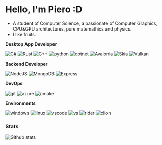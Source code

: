 # Hello, I'm Piero :D
- A student of Computer Science, a passionate of Computer Graphics, CPU&GPU architectures, pure matemathics and physics.
- I like fruits.

**Desktop App Developer**
<p>
  <img alt="C#" src="https://img.shields.io/badge/-C%23-green?style=flat-square&logo=csharp&logoColor=white" />
  <img alt="Rust" src="https://img.shields.io/badge/Rust-red?logo=rust">
  <img alt="C++" src="https://img.shields.io/badge/-C++-E34F26?style=flat-square&logo=cplusplus&logoColor=white" />
  <img alt="python" src="https://img.shields.io/badge/-Python-yelllow?style=flat-square&logo=python&logoColor=white" />
  <img alt="dotnet" src="https://img.shields.io/badge/-.NET-blue?style=flat-square&logo=dotnet&logoColor=white" />
  <img alt="Avalonia" src="https://img.shields.io/badge/-Avalonia-purple?style=flat-square&logo=avalonia&logoColor=white" />
  <img alt="Skia" src="https://img.shields.io/badge/-Skia-yellow?style=flat-square&logo=skia&logoColor=white" />
  <img alt="Vulkan" src="https://img.shields.io/badge/-Vulkan-red?style=flat-square&logo=vulkan&logoColor=white" />
</p>

**Backend Developer**
<p>
  <img alt="NodeJS" src="https://img.shields.io/badge/-NodeJS-43853d?style=flat-square&logo=Node.js&logoColor=white" />
  <img alt="MongoDB"
    src="https://img.shields.io/badge/-MongoDB-13aa52?style=flat-square&logo=mongodb&logoColor=white" />
  <img alt="Express"
    src="https://img.shields.io/badge/-express-13aa52?style=flat-square&logo=express&logoColor=white" />
</p>

**DevOps**

<p>
  <img alt="git" src="https://img.shields.io/badge/-Git-F05032?style=flat-square&logo=git&logoColor=white" />
  <img alt="azure" src="https://img.shields.io/badge/-Azure-31a9e3?style=flat-square&logo=azure&logoColor=white" />
  <img alt="cmake" src="https://img.shields.io/badge/CMake-green?logo=cmake">
</p>

**Environments**

<p>
  <img alt="windows" src="https://img.shields.io/badge/-Windows-333?style=flat-square&logo=windows&logoColor=skyblue" />
  <img alt="linux" src="https://img.shields.io/badge/-Ubuntu-orange?style=flat-square&logo=ubuntu&logoColor=white" />
  <img alt="vscode" src="https://img.shields.io/badge/Visual%20Studio%20Code-blue?style=flat-square&logo=visual-studio-code&logoColor=ffffff" />
  <img alt="vs" src="https://img.shields.io/badge/Visual_Studio-purple?style=flat-square&logo=visual-studio&logoColor=white" />
  <img alt="rider" src="https://img.shields.io/badge/Rider-red?style=flat-square&logo=rider&logoColor=white" />
  <img alt="clion" src="https://img.shields.io/badge/CLion-yellow?style=flat-square&logo=clion&logoColor=white" />
</p>



### Stats

![Github stats](https://github-readme-stats.vercel.app/api?username=PieroCastillo&show_icons=true&bg_color=45,934f6b,222222&theme=dark&text_color=c5ffc5)

<!-- ![Top Langs](https://github-readme-stats.vercel.app/api/top-langs/?username=PieroCastillo&show_icons=true&bg_color=45,a17753,222222&theme=dark&text_color=c5ffc5) -->